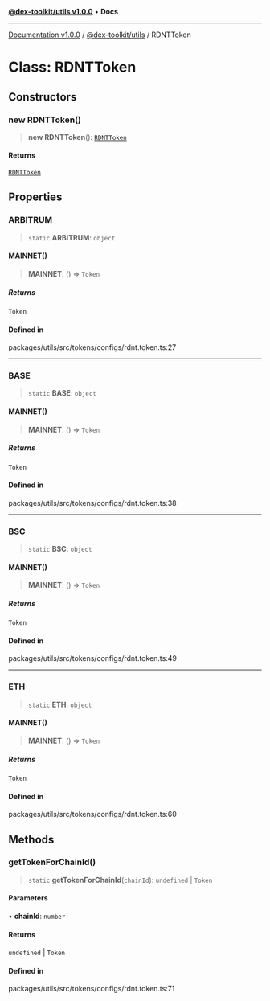 [**@dex-toolkit/utils v1.0.0**](../README.md) • **Docs**

***

[Documentation v1.0.0](../../../packages.md) / [@dex-toolkit/utils](../README.md) / RDNTToken

# Class: RDNTToken

## Constructors

### new RDNTToken()

> **new RDNTToken**(): [`RDNTToken`](RDNTToken.md)

#### Returns

[`RDNTToken`](RDNTToken.md)

## Properties

### ARBITRUM

> `static` **ARBITRUM**: `object`

#### MAINNET()

> **MAINNET**: () => `Token`

##### Returns

`Token`

#### Defined in

packages/utils/src/tokens/configs/rdnt.token.ts:27

***

### BASE

> `static` **BASE**: `object`

#### MAINNET()

> **MAINNET**: () => `Token`

##### Returns

`Token`

#### Defined in

packages/utils/src/tokens/configs/rdnt.token.ts:38

***

### BSC

> `static` **BSC**: `object`

#### MAINNET()

> **MAINNET**: () => `Token`

##### Returns

`Token`

#### Defined in

packages/utils/src/tokens/configs/rdnt.token.ts:49

***

### ETH

> `static` **ETH**: `object`

#### MAINNET()

> **MAINNET**: () => `Token`

##### Returns

`Token`

#### Defined in

packages/utils/src/tokens/configs/rdnt.token.ts:60

## Methods

### getTokenForChainId()

> `static` **getTokenForChainId**(`chainId`): `undefined` \| `Token`

#### Parameters

• **chainId**: `number`

#### Returns

`undefined` \| `Token`

#### Defined in

packages/utils/src/tokens/configs/rdnt.token.ts:71
